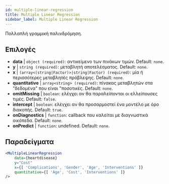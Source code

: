 ```yaml
---
id: multiple-linear-regression
title: Multiple Linear Regression
sidebar_label: Multiple Linear Regression
---
```


Πολλαπλή γραμμική παλινδρόμηση.

## Επιλογές

* __data__ | `object (required)`: αντικείμενο των πινάκων τιμών. Default: `none`.
* __y__ | `string (required)`: μεταβλητή αποτελέσματος. Default: `none`.
* __x__ | `(array<(string|Factor)>|string|Factor) (required)`: μία ή περισσότερες μεταβλητές πρόβλεψης. Default: `none`.
* __quantitative__ | `array<string> (required)`: πίνακας μεταβλητών στα "δεδομένα" που είναι "ποσοτικές. Default: `none`.
* __omitMissing__ | `boolean`: ελέγχει αν θα παραλείπονται οι ελλείπουσες τιμές. Default: `false`.
* __intercept__ | `boolean`: ελέγχει αν θα προσαρμοστεί ένα μοντέλο με όρο διακοπής. Default: `true`.
* __onDiagnostics__ | `function`: callback που καλείται με διαγνωστικά οικόπεδα. Default: `none`.
* __onPredict__ | `function`: undefined. Default: `none`.


## Παραδείγματα

```jsx live
<MultipleLinearRegression 
    data={heartdisease} 
    y="Cost"
    x={[ 'Complications', 'Gender', 'Age', 'Interventions' ]}
    quantitative={[ 'Age', 'Cost', 'Interventions' ]}
/>
```


